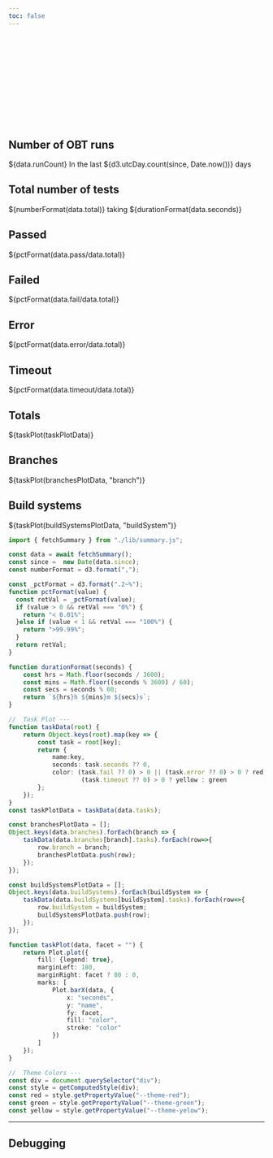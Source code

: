 ```yaml
---
toc: false
---
```


<div class="hero">
  <h1>OBT</h1>
</div>

<div class="grid grid-cols-2">
  <div class="card">
    <h2>Number of OBT runs</h2>
    <span class="big">${data.runCount}</span>
    <span class="muted"> In the last ${d3.utcDay.count(since, Date.now())} days</span>
  </div>
  <div class="card">
    <h2>Total number of tests</h2>
    <span class="big">${numberFormat(data.total)}</span>
    <span class="muted"> taking ${durationFormat(data.seconds)}</span>
  </div>
</div>
<div class="grid grid-cols-4">
  <div class="card">
    <h2>Passed</h2>
    <span class="big green">${pctFormat(data.pass/data.total)}</span>
  </div>
  <div class="card">
    <h2>Failed</h2>
    <span class="big red">${pctFormat(data.fail/data.total)}</span>
  </div>
  <div class="card">
    <h2>Error</h2>
    <span class="big red">${pctFormat(data.error/data.total)}</span>
  </div>
  <div class="card">
    <h2>Timeout</h2>
    <span class="big yellow">${pctFormat(data.timeout/data.total)}</span>
  </div>
</div>
<div class="grid grid-cols-1">
  <div class="card">
    <h2>Totals</h2>
    <span>${taskPlot(taskPlotData)}</span>
  </div>
</div>
<div class="grid grid-cols-1">
  <div class="card">
    <h2>Branches</h2>
    <span>${taskPlot(branchesPlotData, "branch")}</span>
  </div>
</div>
<div class="grid grid-cols-1">
  <div class="card">
    <h2>Build systems</h2>
    <span>${taskPlot(buildSystemsPlotData, "buildSystem")}</span>
  </div>
</div>

```ts
import { fetchSummary } from "./lib/summary.js";

const data = await fetchSummary();
const since =  new Date(data.since);
const numberFormat = d3.format(",");

const _pctFormat = d3.format(".2~%");
function pctFormat(value) {
  const retVal = _pctFormat(value);
  if (value > 0 && retVal === "0%") {
    return "< 0.01%";
  }else if (value < 1 && retVal === "100%") {
    return ">99.99%";
  }
  return retVal;
}

function durationFormat(seconds) {
    const hrs = Math.floor(seconds / 3600);
    const mins = Math.floor((seconds % 3600) / 60);
    const secs = seconds % 60;
    return `${hrs}h ${mins}m ${secs}s`;
}
```

```ts
//  Task Plot ---
function taskData(root) {
    return Object.keys(root).map(key => {
        const task = root[key];
        return {
            name:key,
            seconds: task.seconds ?? 0,
            color: (task.fail ?? 0) > 0 || (task.error ?? 0) > 0 ? red : 
                    (task.timeout ?? 0) > 0 ? yellow : green
        };
    });
}
const taskPlotData = taskData(data.tasks);

const branchesPlotData = [];
Object.keys(data.branches).forEach(branch => {
    taskData(data.branches[branch].tasks).forEach(row=>{
        row.branch = branch;
        branchesPlotData.push(row);
    });
});

const buildSystemsPlotData = [];
Object.keys(data.buildSystems).forEach(buildSystem => {
    taskData(data.buildSystems[buildSystem].tasks).forEach(row=>{
        row.buildSystem = buildSystem;
        buildSystemsPlotData.push(row);
    });
});

function taskPlot(data, facet = "") {
    return Plot.plot({
        fill: {legend: true},
        marginLeft: 180,
        marginRight: facet ? 80 : 0,
        marks: [
            Plot.barX(data, {
                x: "seconds",
                y: "name",
                fy: facet,
                fill: "color",
                stroke: "color"
            })
        ]
    });
}
```

```js exec hide
//  Theme Colors ---
const div = document.querySelector("div");
const style = getComputedStyle(div);
const red = style.getPropertyValue("--theme-red");
const green = style.getPropertyValue("--theme-green");
const yellow = style.getPropertyValue("--theme-yelow");
```

---

## Debugging

<style>

.hero {
  display: flex;
  flex-direction: column;
  align-items: center;
  font-family: var(--sans-serif);
  margin: 2rem 0 2rem;
  text-wrap: balance;
  text-align: center;
}

.hero h1 {
  margin: 1rem 0;
  padding: 1rem 0;
  max-width: none;
  font-size: 14vw;
  font-weight: 900;
  line-height: 1;
  background: linear-gradient(30deg, var(--theme-foreground-focus), currentColor);
  -webkit-background-clip: text;
  -webkit-text-fill-color: transparent;
  background-clip: text;
}

.hero h2 {
  margin: 0;
  max-width: 34em;
  font-size: 20px;
  font-style: initial;
  font-weight: 500;
  line-height: 1.5;
  color: var(--theme-foreground-muted);
}

@media (min-width: 640px) {
  .hero h1 {
    font-size: 90px;
  }
}

</style>
